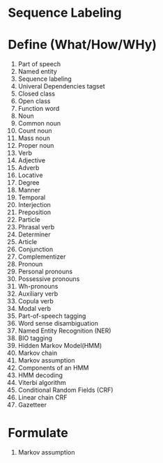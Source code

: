 # Sequence Labeling

# Define (What/How/WHy)
1. Part of speech
1. Named entity
1. Sequence labeling
1. Univeral Dependencies tagset
1. Closed class
1. Open class
1. Function word
1. Noun
1. Common noun
1. Count noun
1. Mass noun
1. Proper noun
1. Verb
1. Adjective
1. Adverb
1. Locative
1. Degree
1. Manner
1. Temporal
1. Interjection
1. Preposition
1. Particle
1. Phrasal verb
1. Determiner
1. Article
1. Conjunction
1. Complementizer
1. Pronoun
1. Personal pronouns
1. Possessive pronouns
1. Wh-pronouns
1. Auxiliary verb
1. Copula verb
1. Modal verb
1. Part-of-speech tagging
1. Word sense disambiguation
1. Named Entity Recognition (NER)
1. BIO tagging
1. Hidden Markov Model(HMM)
1. Markov chain
1. Markov assumption
1. Components of an HMM
1. HMM decoding
1. Viterbi algorithm
1. Conditional Random Fields (CRF)
1. Linear chain CRF
1. Gazetteer


# Formulate
1. Markov assumption
